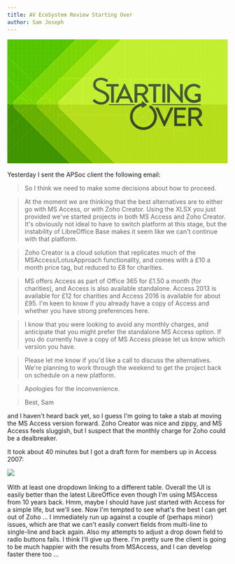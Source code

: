 ```yaml
---
title: AV EcoSystem Review Starting Over
author: Sam Joseph
---
```


![starting over](../images/starting_over.jpg)

Yesterday I sent the APSoc client the following email:

> So I think we need to make some decisions about how to proceed.

> At the moment we are thinking that the best alternatives are to either go with MS Access, or with Zoho Creator.  Using the XLSX you just provided we've started projects in both MS Access and Zoho Creator.  It's obviously not ideal to have to switch platform at this stage, but the instability of LibreOffice Base makes it seem like we can't continue with that platform.

> Zoho Creator is a cloud solution that replicates much of the MSAccess/LotusApproach functionality, and comes with a £10 a month price tag, but reduced to £8 for charities.

> MS offers Access as part of Office 365 for £1.50 a month (for charities), and Access is also available standalone.  Access 2013 is available for £12 for charities and Access 2016 is available for about £95.  I'm keen to know if you already have a copy of Access and whether you have strong preferences here.

> I know that you were looking to avoid any monthly charges, and anticipate that you might prefer the standalone MS Access option.  If you do currently have a copy of MS Access please let us know which version you have.

> Please let me know if you'd like a call to discuss the alternatives.  We're planning to work through the weekend to get the project back on schedule on a new platform.

> Apologies for the inconvenience.

> Best, Sam

and I haven't heard back yet, so I guess I'm going to take a stab at moving the MS Access version forward.  Zoho Creator was nice and zippy, and MS Access feels sluggish, but I suspect that the monthly charge for Zoho could be a dealbreaker.

It took about 40 minutes but I got a draft form for members up in Access 2007:

![](https://dl.dropbox.com/s/5khkijp2qr728gj/Screenshot%202018-01-12%2011.33.31.png?dl=0)

With at least one dropdown linking to a different table.  Overall the UI is easily better than the latest LibreOffice even though I'm using MSAccess from 10 years back.  Hmm, maybe I should have just started with Access for a simple life, but we'll see.  Now I'm tempted to see what's the best I can get out of Zoho ... I immediately run up against a couple of (perhaps minor) issues, which are that we can't easily convert fields from multi-line to single-line and back again.  Also my attempts to adjust a drop down field to radio buttons fails.  I think I'll give up there.  I'm pretty sure the client is going to be much happier with the results from MSAccess, and I can develop faster there too ...
